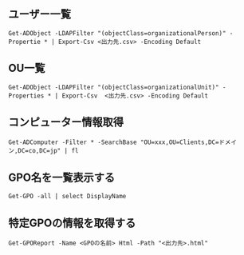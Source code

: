 ## ユーザー一覧
```
Get-ADObject -LDAPFilter "(objectClass=organizationalPerson)" -Propertie * | Export-Csv <出力先.csv> -Encoding Default
```

## OU一覧
```
Get-ADObject -LDAPFilter "(objectClass=organizationalUnit)" -Properties * | Export-Csv  <出力先.csv> -Encoding Default
```

## コンピューター情報取得
```
Get-ADComputer -Filter * -SearchBase "OU=xxx,OU=Clients,DC=ドメイン,DC=co,DC=jp" | fl
```
## GPO名を一覧表示する
```
Get-GPO -all | select DisplayName
```

## 特定GPOの情報を取得する
```
Get-GPOReport -Name <GPOの名前> Html -Path "<出力先>.html"
```



